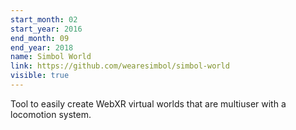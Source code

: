 ```yaml
---
start_month: 02
start_year: 2016
end_month: 09
end_year: 2018
name: Simbol World
link: https://github.com/wearesimbol/simbol-world
visible: true
---
```

Tool to easily create WebXR virtual worlds that are multiuser with a locomotion system.
